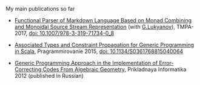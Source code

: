 My main publications so far

*   [Functional Parser of Markdown Language Based on Monad Combining and Monoidal Source Stream Representation][1] (with [G.Lukyanov][Gosha]), TMPA-2017, [doi: 10.1007/978-3-319-71734-0_8][1doi]

*   [Associated Types and Constraint Propagation for Generic Programming in Scala][2], Pragrammirovanie 2015, [doi: 10.1134/S0361768815040064][2doi]

*   [Generic Programming Approach in the Implementation of Error-Correcting Codes From Algebraic Geometry][3], Prikladnaya Informatika 2012 (published in Russian)

[1]:    Papers/2018-TMPA-effects-vs-transformers-in-parsing.pdf
[1doi]: https://doi.org/10.1007/978-3-319-71734-0_8
[2]: Papers/2015-PCS-Scala-generics.pdf
[2doi]: https://doi.org/10.1134/S0361768815040064
[3]: Papers/2012-metaprogramming-to-decoding-en.pdf
[Gosha]: http://geo2a.github.io/ "Georgy Lukyanov web site"

